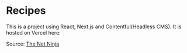 # Recipes

This is a project using React, Next.js and Contentful(Headless CMS). It is hosted on Vercel here:

Source: [The Net Ninja](https://www.youtube.com/playlist?list=PL4cUxeGkcC9jClk8wl1yJcN3Zlrr8YSA1)